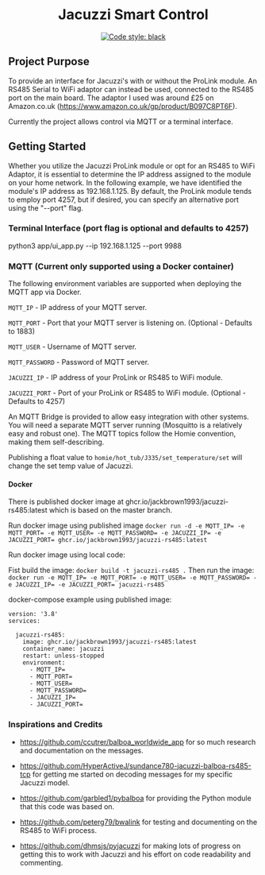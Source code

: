 <h1 align="center">Jacuzzi Smart Control</h1>

<p align="center">
<a href="https://github.com/psf/black"><img alt="Code style: black" src="https://img.shields.io/badge/code%20style-black-000000.svg"></a>
</p>

<h2>Project Purpose</h2>

To provide an interface for Jacuzzi's with or without the ProLink module. An RS485 Serial to WiFi adaptor can instead be used, connected to the RS485 port on the main board. The adaptor I used was around £25 on Amazon.co.uk (https://www.amazon.co.uk/gp/product/B097C8PT6F).

Currently the project allows control via MQTT or a terminal interface.

<h2>Getting Started</h2>

Whether you utilize the Jacuzzi ProLink module or opt for an RS485 to WiFi Adaptor, it is essential to determine the IP address assigned to the module on your home network. In the following example, we have identified the module's IP address as 192.168.1.125. By default, the ProLink module tends to employ port 4257, but if desired, you can specify an alternative port using the "--port" flag.

<h3>Terminal Interface (port flag is optional and defaults to 4257)</h3>

python3 app/ui_app.py --ip 192.168.1.125 --port 9988

<h3>MQTT (Current only supported using a Docker container)</h3>

The following environment variables are supported when deploying the MQTT app via Docker.

`MQTT_IP` - IP address of your MQTT server.

`MQTT_PORT` - Port that your MQTT server is listening on. (Optional - Defaults to 1883)

`MQTT_USER` - Username of MQTT server.

`MQTT_PASSWORD` - Password of MQTT server.

`JACUZZI_IP` - IP address of your ProLink or RS485 to WiFi module.

`JACUZZI_PORT` - Port of your ProLink or RS485 to WiFi module. (Optional - Defaults to 4257)

An MQTT Bridge is provided to allow easy integration with other systems. You will need a separate MQTT server running (Mosquitto is a relatively easy and robust one). The MQTT topics follow the Homie convention, making them self-describing.

Publishing a float value to ```homie/hot_tub/J335/set_temperature/set``` will change the set temp value of Jacuzzi.

<h4>Docker</h4>

There is published docker image at ghcr.io/jackbrown1993/jacuzzi-rs485:latest which is based on the master branch.

Run docker image using published image ```docker run -d -e MQTT_IP= -e MQTT_PORT= -e MQTT_USER= -e MQTT_PASSWORD= -e JACUZZI_IP= -e JACUZZI_PORT= ghcr.io/jackbrown1993/jacuzzi-rs485:latest```

Run docker image using local code:

Fist build the image: ```docker build -t jacuzzi-rs485 .```
Then run the image: ```docker run -e MQTT_IP= -e MQTT_PORT= -e MQTT_USER= -e MQTT_PASSWORD= -e JACUZZI_IP= -e JACUZZI_PORT= jacuzzi-rs485```

docker-compose example using published image:

```
version: '3.8'
services:

  jacuzzi-rs485:
    image: ghcr.io/jackbrown1993/jacuzzi-rs485:latest
    container_name: jacuzzi
    restart: unless-stopped
    environment:
      - MQTT_IP=
      - MQTT_PORT=
      - MQTT_USER=
      - MQTT_PASSWORD=
      - JACUZZI_IP=
      - JACUZZI_PORT=
```

<h3>Inspirations and Credits</h3>

* https://github.com/ccutrer/balboa_worldwide_app for so much research and documentation on the messages.

* https://github.com/HyperActiveJ/sundance780-jacuzzi-balboa-rs485-tcp for getting me started on decoding messages for my specific Jacuzzi model.

* https://github.com/garbled1/pybalboa for providing the Python module that this code was based on.

* https://github.com/peterg79/bwalink for testing and documenting on the RS485 to WiFi process.

* https://github.com/dhmsjs/pyjacuzzi for making lots of progress on getting this to work with Jacuzzi and his effort on code readability and commenting.